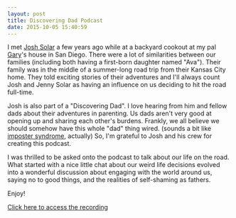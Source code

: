 ```yaml
---
layout: post
title: Discovering Dad Podcast
date: 2015-10-05 15:40:59
---
```


I met [Josh Solar](http://instagram.com/joshsolarlovesyou) a few years ago while at a backyard cookout at my pal [Gary](https://instagram.com/garyandcourtney/)'s house in San Diego. There were a lot of similarities between our families (including both having a first-born daughter named "Ava"). Their family was in the middle of a summer-long road trip from their Kansas City home. They told exciting stories of their adventures and I'll always count Josh and Jenny Solar as having an influence on us deciding to hit the road full-time.

Josh is also part of a "Discovering Dad". I love hearing from him and fellow dads about their adventures in parenting. Us dads aren't very good at opening up and sharing each other's burdens. Frankly, we all believe we should somehow have this whole "dad" thing wired. (sounds a bit like [imposter syndrome](https://en.wikipedia.org/wiki/Impostor_syndrome), actually) So, I'm grateful to Josh and his crew for creating this podcast.

I was thrilled to be asked onto the podcast to talk about our life on the road. What started with a nice little chat about our weird life decisions evolved into a wonderful discussion about engaging with the world around us, saying no to good things, and the realities of self-shaming as fathers.

Enjoy!

[Click here to access the recording](https://drive.google.com/open?id=1sRGhvdo8Fb4oyaqAHcz5-Rn3-VZ48Mny)